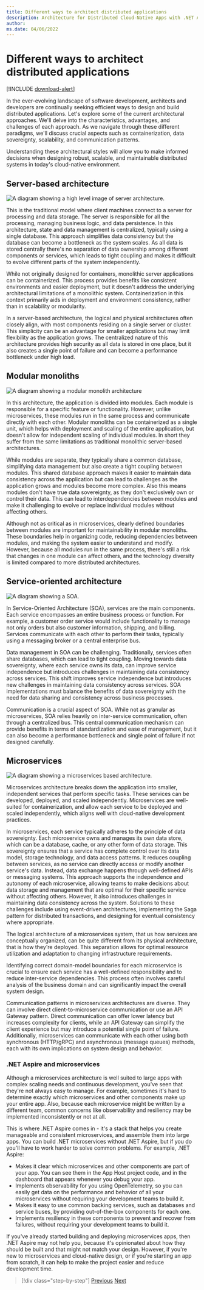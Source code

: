 ```yaml
---
title: Different ways to architect distributed applications
description: Architecture for Distributed Cloud-Native Apps with .NET Aspire & Containers | Different ways to architect distributed applications
author: 
ms.date: 04/06/2022
---
```


# Different ways to architect distributed applications

[!INCLUDE [download-alert](../includes/download-alert.md)]

In the ever-evolving landscape of software development, architects and developers are continually seeking efficient ways to design and build distributed applications. Let's explore some of the current architectural approaches. We'll delve into the characteristics, advantages, and challenges of each approach. As we navigate through these different paradigms, we'll discuss crucial aspects such as containerization, data sovereignty, scalability, and communication patterns.

Understanding these architectural styles will allow you to make informed decisions when designing robust, scalable, and maintainable distributed systems in today's cloud-native environment.

## Server-based architecture

![A diagram showing a high level image of server architecture.](media/server-architecture.png)

This is the traditional model where client machines connect to a server for processing and data storage. The server is responsible for all the processing, managing business logic, and data persistence. In this architecture, state and data management is centralized, typically using a single database. This approach simplifies data consistency but the database can become a bottleneck as the system scales. As all data is stored centrally there's no separation of data ownership among different components or services, which leads to tight coupling and makes it difficult to evolve different parts of the system independently.

While not originally designed for containers, monolithic server applications can be containerized. This process provides benefits like consistent environments and easier deployment, but it doesn't address the underlying architectural limitations of a monolithic system. Containerization in this context primarily aids in deployment and environment consistency, rather than in scalability or modularity.

In a server-based architecture, the logical and physical architectures often closely align, with most components residing on a single server or cluster. This simplicity can be an advantage for smaller applications but may limit flexibility as the application grows. The centralized nature of this architecture provides high security as all data is stored in one place, but it also creates a single point of failure and can become a performance bottleneck under high load.

## Modular monoliths

![A diagram showing a modular monolith architecture](media/modular-monolith.png)

In this architecture, the application is divided into modules. Each module is responsible for a specific feature or functionality. However, unlike microservices, these modules run in the same process and communicate directly with each other. Modular monoliths can be containerized as a single unit, which helps with deployment and scaling of the entire application, but doesn't allow for independent scaling of individual modules. In short they suffer from the same limitations as traditional monolithic server-based architectures.

While modules are separate, they typically share a common database, simplifying data management but also create a tight coupling between modules. This shared database approach makes it easier to maintain data consistency across the application but can lead to challenges as the application grows and modules become more complex. Also this means modules don't have true data sovereignty, as they don't exclusively own or control their data. This can lead to interdependencies between modules and make it challenging to evolve or replace individual modules without affecting others.

Although not as critical as in microservices, clearly defined boundaries between modules are important for maintainability in modular monoliths. These boundaries help in organizing code, reducing dependencies between modules, and making the system easier to understand and modify. However, because all modules run in the same process, there's still a risk that changes in one module can affect others, and the technology diversity is limited compared to more distributed architectures.

## Service-oriented architecture

![A diagram showing a SOA.](media/service-oriented-architecture.png)

In Service-Oriented Architecture (SOA), services are the main components. Each service encompasses an entire business process or function. For example, a customer order service would include functionality to manage not only orders but also customer information, shipping, and billing. Services communicate with each other to perform their tasks, typically using a messaging broker or a central enterprise bus.

Data management in SOA can be challenging. Traditionally, services often share databases, which can lead to tight coupling. Moving towards data sovereignty, where each service owns its data, can improve service independence but introduces challenges in maintaining data consistency across services. This shift improves service independence but introduces new challenges in maintaining data consistency across services. SOA implementations must balance the benefits of data sovereignty with the need for data sharing and consistency across business processes.

Communication is a crucial aspect of SOA. While not as granular as microservices, SOA relies heavily on inter-service communication, often through a centralized bus. This central communication mechanism can provide benefits in terms of standardization and ease of management, but it can also become a performance bottleneck and single point of failure if not designed carefully.

## Microservices

![A diagram showing a microservices based architecture.](media/microservice-architecture.png)

Microservices architecture breaks down the application into smaller, independent services that perform specific tasks. These services can be developed, deployed, and scaled independently. Microservices are well-suited for containerization, and allow each service to be deployed and scaled independently, which aligns well with cloud-native development practices.

In microservices, each service typically adheres to the principle of data sovereignty. Each microservice owns and manages its own data store, which can be a database, cache, or any other form of data storage. This sovereignty ensures that a service has complete control over its data model, storage technology, and data access patterns. It reduces coupling between services, as no service can directly access or modify another service's data. Instead, data exchange happens through well-defined APIs or messaging systems. This approach supports the independence and autonomy of each microservice, allowing teams to make decisions about data storage and management that are optimal for their specific service without affecting others. However, it also introduces challenges in maintaining data consistency across the system. Solutions to these challenges include using event-driven architectures, implementing the Saga pattern for distributed transactions, and designing for eventual consistency where appropriate.

The logical architecture of a microservices system, that us how services are conceptually organized, can be quite different from its physical architecture, that is how they're deployed. This separation allows for optimal resource utilization and adaptation to changing infrastructure requirements.

Identifying correct domain-model boundaries for each microservice is crucial to ensure each service has a well-defined responsibility and to reduce inter-service dependencies. This process often involves careful analysis of the business domain and can significantly impact the overall system design.

Communication patterns in microservices architectures are diverse. They can involve direct client-to-microservice communication or use an API Gateway pattern. Direct communication can offer lower latency but increases complexity for clients, while an API Gateway can simplify the client experience but may introduce a potential single point of failure. Additionally, microservices can communicate with each other using both synchronous (HTTP/gRPC) and asynchronous (message queues) methods, each with its own implications on system design and behavior.

### .NET Aspire and microservices

Although a microservices architecture is well suited to large apps with complex scaling needs and continuous development, you've seen that they're not always easy to manage. For example, sometimes it's hard to determine exactly which microservices and other components make up your entire app. Also, because each microservice might be written by a different team, common concerns like observability and resiliency may be implemented inconsistently or not at all.

This is where .NET Aspire comes in - it's a stack that helps you create manageable and consistent microservices, and assemble them into large apps. You can build .NET microservices without .NET Aspire, but if you do you'll have to work harder to solve common problems. For example, .NET Aspire:

- Makes it clear which microservices and other components are part of your app. You can see them in the App Host project code, and in the dashboard that appears whenever you debug your app.
- Implements observability for you using OpenTelemetry, so you can easily get data on the performance and behavior of all your microservices without requiring your development teams to build it.
- Makes it easy to use common backing services, such as databases and service buses, by providing out-of-the-box components for each one.
- Implements resiliency in these components to prevent and recover from failures, without requiring your development teams to build it.

If you've already started building and deploying microservices apps, then .NET Aspire may not help you, because it's opinionated about how they should be built and that might not match your design. However, if you're new to microservices and cloud-native design, or if you're starting an app from scratch, it can help to make the project easier and reduce development time.

>[!div class="step-by-step"]
>[Previous](why-choose-distributed-architecture.md)
>[Next](../communication-patterns/communication-patterns.md)
